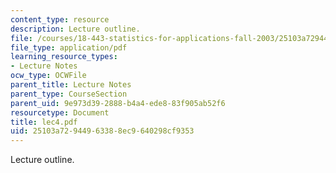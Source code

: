 ```yaml
---
content_type: resource
description: Lecture outline.
file: /courses/18-443-statistics-for-applications-fall-2003/25103a72944963388ec9640298cf9353_lec4.pdf
file_type: application/pdf
learning_resource_types:
- Lecture Notes
ocw_type: OCWFile
parent_title: Lecture Notes
parent_type: CourseSection
parent_uid: 9e973d39-2888-b4a4-ede8-83f905ab52f6
resourcetype: Document
title: lec4.pdf
uid: 25103a72-9449-6338-8ec9-640298cf9353
---
```

Lecture outline.


